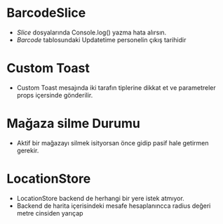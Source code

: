 # BarcodeSlice
- *Slice* dosyalarında Console.log() yazma hata alırsın.
- *Barcode* tablosundaki Updatetime personelin çıkış tarihidir

# Custom Toast
- Custom Toast mesajında iki tarafın tiplerine dikkat et ve parametreler props içersinde gönderilir.

# Mağaza silme Durumu
- Aktif bir mağazayı silmek isityorsan önce gidip pasif hale getirmen gerekir.

# LocationStore
- LocationStore backend de herhangi bir yere istek atmıyor.
- Backend de harita içerisindeki mesafe hesaplanıncca radius değeri metre cinsiden yarıçap